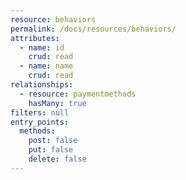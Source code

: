 ```yaml
---
resource: behaviors
permalink: /docs/resources/behaviors/
attributes:
  - name: id
    crud: read
  - name: name
    crud: read
relationships:
  - resource: paymentmethods
    hasMany: true
filters: null
entry_points:
  methods:
    post: false
    put: false
    delete: false
---
```

